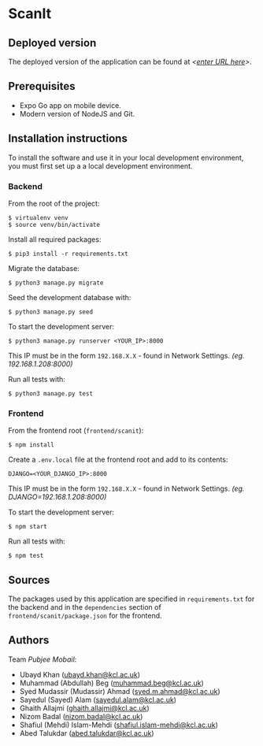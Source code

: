 # ScanIt

## Deployed version
The deployed version of the application can be found at *<[enter URL here](URL)>*.

## Prerequisites
- Expo Go app on mobile device.
- Modern version of NodeJS and Git.

## Installation instructions
To install the software and use it in your local development environment, you must first set up a a local development environment.  

### Backend
From the root of the project:

```
$ virtualenv venv
$ source venv/bin/activate
```

Install all required packages:

```
$ pip3 install -r requirements.txt
```

Migrate the database:

```
$ python3 manage.py migrate
```

Seed the development database with:

```
$ python3 manage.py seed
```

To start the development server:

```
$ python3 manage.py runserver <YOUR_IP>:8000
```

This IP must be in the form ```192.168.X.X``` - found in Network Settings.
*(eg. 192.168.1.208:8000)*

Run all tests with:
```
$ python3 manage.py test
```

### Frontend

From the frontend root (```frontend/scanit```):

```
$ npm install
```

Create a ```.env.local``` file at the frontend root and add to its contents:

```
DJANGO=<YOUR_DJANGO_IP>:8000
```

This IP must be in the form ```192.168.X.X``` - found in Network Settings.
*(eg. DJANGO=192.168.1.208:8000)*

To start the development server:

```
$ npm start
```

Run all tests with:
```
$ npm test
```

## Sources
The packages used by this application are specified in `requirements.txt` for the backend and in the `dependencies` section of `frontend/scanit/package.json` for the frontend.

## Authors
Team *Pubjee Mobail*:
- Ubayd Khan ([ubayd.khan@kcl.ac.uk](ubayd.khan@kcl.ac.uk))
- Muhammad (Abdullah) Beg ([muhammad.beg@kcl.ac.uk](muhammad.beg@kcl.ac.uk))
- Syed Mudassir (Mudassir) Ahmad ([syed.m.ahmad@kcl.ac.uk](syed.m.ahmad@kcl.ac.uk))
- Sayedul (Sayed) Alam ([sayedul.alam@kcl.ac.uk](sayedul.alam@kcl.ac.uk))
- Ghaith Allajmi ([ghaith.allajmi@kcl.ac.uk](ghaith.allajmi@kcl.ac.uk))
- Nizom Badal ([nizom.badal@kcl.ac.uk](nizom.badal@kcl.ac.uk))
- Shafiul (Mehdi) Islam-Mehdi ([shafiul.islam-mehdi@kcl.ac.uk](shafiul.islam-mehdi@kcl.ac.uk))
- Abed Talukdar ([abed.talukdar@kcl.ac.uk](abed.talukdar@kcl.ac.uk))